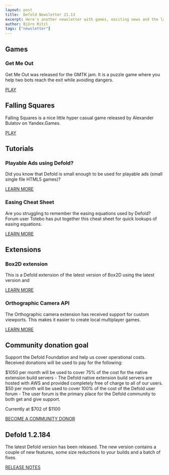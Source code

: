 ```yaml
---
layout: post
title:  Defold Newsletter 21.13
excerpt: Here's another newsletter with games, exciting news and the latest release notes.
author: Björn Ritzl
tags: ["newsletter"]
---
```


## Games
### Get Me Out
Get Me Out was released for the GMTK jam. It is a puzzle game where you help two bots reach the exit while avoiding dangers.

[PLAY](https://oolto.itch.io/get-me-out)


## Falling Squares
Falling Squares is a nice little hyper casual game released by Alexander Bulatov on Yandex.Games.

[PLAY](https://yandex.ru/games/app/165641)



## Tutorials
### Playable Ads using Defold?
Did you know that Defold is small enough to be used for playable ads (small single file HTML5 games)?

[LEARN MORE](https://forum.defold.com/t/defold-for-playable-ads/68689)


### Easing Cheat Sheet
Are you struggling to remember the easing equations used by Defold? Forum user Totebo has put together this cheat sheet for quick lookups of easing equations.

[LEARN MORE](https://forum.defold.com/t/easing-cheat-sheet/68727)


## Extensions
### Box2D extension
This is a Defold extension of the latest version of Box2D using the latest version and

[LEARN MORE](https://forum.defold.com/t/defold-box2d-box2d-extension/68720/8)


### Orthographic Camera API
The Orthographic camera extension has received support for custom viewports. This makes it easier to create local multiplayer games.

[LEARN MORE](https://forum.defold.com/t/defold-orthographic-the-orthographic-camera-api/9543/29)


## Community donation goal
Support the Defold Foundation and help us cover operational costs. Received donations will be used to pay for the following:

$1050 per month will be used to cover 75% of the cost for the native extension build servers - The Defold native extension build servers are hosted with AWS and provided completely free of charge to all of our users.
$50 per month will be used to cover 100% of the cost of the Defold user forum - The user forum is the primary place for the Defold community to both get and give support.

Currently at $702 of $1100

[BECOME A COMMUNITY DONOR](https://defold.com/community-donations/?utm_source=sendinblue)


## Defold 1.2.184
The latest Defold version has been released. The new version contains a couple of new features, some size reductions to your builds and a batch of fixes.

[RELEASE NOTES](https://forum.defold.com/t/defold-1-2-184-has-been-released/68738)
